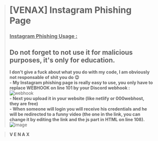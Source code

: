 > # **[VENAX] Instagram Phishing Page**
> ### **<ins>Instagram Phishing Usage :</ins>**<br>
> ## **Do not forget to not use it for malicious purposes, it's only for education.**
> **I don't give a fuck about what you do with my code, I am obviously not responsable of shit you do 😉**<br>
**- My Instagram phishing page is really easy to use, you only have to replace WEBHOOK on line 101 by your Discord webhook :**
![webhook](https://user-images.githubusercontent.com/81310818/123550149-869fee00-d76c-11eb-9938-34a444eb00e1.PNG)<br>
**- Next you upload it in your website (like netlify or 000webhost, they are free)**<br>
**- When someone will login you will receive his credentials and he will be redirected to a funny video (the one in the link, you can change it by editing the link and the js part in HTML on line 108).**
![image](https://user-images.githubusercontent.com/81310818/123550314-4d1bb280-d76d-11eb-8ca0-cec48b286461.png)<br>

> **V E N A X**<br>
